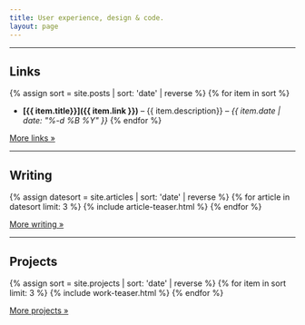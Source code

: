 ```yaml
---
title: User experience, design & code.
layout: page
---
```


---

## Links

{% assign sort = site.posts | sort: 'date' | reverse %}
{% for item in sort  %}		
* **[{{ item.title}}]({{ item.link }})** – {{ item.description}} – *{{ item.date | date: "%-d %B %Y" }}*
{% endfor %}

[More links »](/links)

---

## Writing

{% assign datesort = site.articles | sort: 'date' | reverse %}
{% for article in datesort limit: 3 %}
{% include article-teaser.html %}
{% endfor %}

[More writing »](/articles)

---

## Projects

{% assign sort = site.projects | sort: 'date' | reverse %}
{% for item in sort limit: 3 %}
{% include work-teaser.html %}
{% endfor %}

[More projects »](/projects)